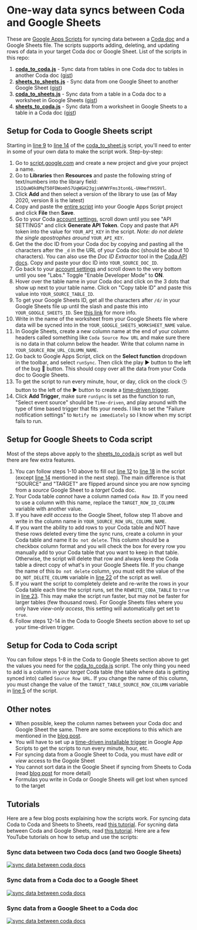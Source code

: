 # One-way data syncs between Coda and Google Sheets
These are [Google Apps Scripts](https://developers.google.com/apps-script/overview) for syncing data between a [Coda doc](www.coda.io) and a Google Sheets file. The scripts supports adding, deleting, and updating rows of data in your target Coda doc or Google Sheet. List of the scripts in this repo:
1. [**coda_to_coda.js**](https://github.com/albertc44/coda-google-apps-script/blob/master/coda_to_coda.js) - Sync data from tables in one Coda doc to tables in another Coda doc ([gist](https://gist.github.com/albertc44/c3d5ebc2a9ec00a28e561ea8e64fc0c5))
2. [**sheets_to_sheets.js**](https://github.com/albertc44/coda-google-apps-script/blob/master/sheets_to_sheets.js) - Sync data from one Google Sheet to another Google Sheet ([gist](https://gist.github.com/albertc44/bbae27144db5f1f75b76794d6622b3f9))
3. [**coda_to_sheets.js**](https://github.com/albertc44/coda-google-apps-script/blob/master/coda_to_sheets.js) - Sync data from a table in a Coda doc to a worksheet in Google Sheets ([gist](https://gist.github.com/albertc44/ec44e1aae95730b827e6b58a7ec9a317))
4. [**sheets_to_coda.js**](https://github.com/albertc44/coda-google-apps-script/blob/master/sheets_to_coda.js) - Sync data from a worksheet in Google Sheets to a table in a Coda doc ([gist](https://gist.github.com/albertc44/5fd208938870390fae6a92856e2309f3))

## Setup for Coda to Google Sheets script
Starting in [line 9](https://github.com/albertc44/coda-google-apps-script/blob/master/coda_to_sheets.js#L9) to [line 14](https://github.com/albertc44/coda-google-apps-script/blob/master/coda_to_sheets.js#L14) of the [coda_to_sheet.js](https://github.com/albertc44/coda-google-apps-script/blob/master/coda_to_sheets.js#L10) script, you'll need to enter in some of your own data to make the script work. Step-by-step:
1. Go to [script.google.com](script.google.com) and create a new project and give your project a name.
2. Go to **Libraries** then **Resources** and paste the following string of text/numbers into the library field: `15IQuWOk8MqT50FDWomh57UqWGH23gjsWVWYFms3ton6L-UHmefYHS9Vl`.
3. Click **Add** and then select a version of the library to use (as of May 2020, version 8 is the latest)
4. Copy and paste the [entire script](https://github.com/albertc44/coda-google-apps-script/blob/master/coda_to_sheets.js) into your Google Apps Script project and click **File** then **Save**.
5. Go to your Coda [account settings](https://coda.io/account), scroll down until you see "API SETTINGS" and click **Generate API Token**. Copy and paste that API token into the value for `YOUR_API_KEY` in the script. *Note: do not delete the single apostrophes around* `YOUR_API_KEY`.
6. Get the the doc ID from your Coda doc by copying and pasting all the characters after the `_d` in the URL of your Coda doc (should be about 10 characters). You can also use the *Doc ID Extractor* tool in the [Coda API docs](https://coda.io/developers/apis/v1beta1#section/Using-the-API/Resource-IDs-and-Links). Copy and paste your doc ID into `YOUR_SOURCE_DOC_ID`.
7. Go back to your [account settings](https://coda.io/account) and scroll down to the very bottom until you see "Labs." Toggle "Enable Developer Mode" to **ON**.
8. Hover over the table name in your Coda doc and click on the 3 dots that show up next to your table name. Click on "Copy table ID" and paste this value into `YOUR_SOURCE_TABLE_ID`.
9. To get your Google Sheets ID, get all the characters after `/d/` in your Google Sheets file up until the slash and paste this into `YOUR_GOOGLE_SHEETS_ID`. See [this link](https://stackoverflow.com/a/36062068/1110697) for more info.
10. Write in the name of the worksheet from your Google Sheets file where data will be sycned into in the `YOUR_GOOGLE_SHEETS_WORKSHEET_NAME` value. 
11. In Google Sheets, create a new column name at the end of your column headers called something like `Coda Source Row URL` and make sure there is no data in that column below the header. Write that column name in `YOUR_SOURCE_ROW_URL_COLUMN_NAME`. 
12. Go back to Google Apps Script, click on the **Select function** dropdown in the toolbar, and select `runSync`. Then click the play ▶️ button to the left of the bug 🐞 button. This should copy over all the data from your Coda doc to Google Sheets.
13. To get the script to run every minute, hour, or day, click on the clock 🕒 button to the left of the ▶️ button to create a [time-driven trigger](https://developers.google.com/apps-script/guides/triggers/installable#time-driven_triggers).
14. Click **Add Trigger**, make sure `runSync` is set as the function to run, "Select event source" should be `Time-driven`, and play around with the type of time based trigger that fits your needs. I like to set the "Failure notification settings" to `Notify me immediately` so I know when my script fails to run.

## Setup for Google Sheets to Coda script
Most of the steps above apply to the [sheets_to_coda.js](https://github.com/albertc44/coda-google-apps-script/blob/master/sheets_to_coda.js) script as well but there are few extra features.
1. You can follow steps 1-10 above to fill out [line 12](https://github.com/albertc44/coda-google-apps-script/blob/master/sheets_to_coda.js#L12) to [line 18](https://github.com/albertc44/coda-google-apps-script/blob/master/sheets_to_coda.js#L18) in the script (except [line 14](https://github.com/albertc44/coda-google-apps-script/blob/master/sheets_to_coda.js#L14) mentioned in the next step). The main difference is that "SOURCE" and "TARGET" are flipped around since you are now syncing from a *source* Google Sheet to a *target* Coda doc.
2. Your Coda table *cannot* have a column named `Coda Row ID`. If you need to use a column with this name, replace the `TARGET_ROW_ID_COLUMN` variable with another value.
3. If you have *edit access* to the Google Sheet, follow step 11 above and write in the column name in `YOUR_SOURCE_ROW_URL_COLUMN_NAME`.
4. If you want the ability to add rows to your Coda table and NOT have these rows deleted every time the sync runs, create a column in your Coda table and name it `Do not delete`. This column should be a checkbox column format and you will check the box for every row you manually add to your Coda table that you want to keep in that table. Otherwise, the script will delete that row and always keep the Coda table a direct copy of what's in your Google Sheets file. If you change the name of this `Do not delete` column, you must edit the value of the `DO_NOT_DELETE_COLUMN` variable in [line 22](https://github.com/albertc44/coda-google-apps-script/blob/master/sheets_to_coda.js#L22) of the script as well.
5. If you want the script to completely delete and re-write the rows in your Coda table each time the script runs, set the `REWRITE_CODA_TABLE` to `true` in [line 23](https://github.com/albertc44/coda-google-apps-script/blob/master/sheets_to_coda.js#L23). This may make the script run faster, but may not be faster for larger tables (few thousand rows). For Google Sheets files where you only have *view-only access*, this setting will automatically get set to `true`.
6. Follow steps 12-14 in the Coda to Google Sheets section above to set up your time-driven trigger.

## Setup for Coda to Coda script
You can follow steps 1-8 in the Coda to Google Sheets section above to get the values you need for the [coda_to_coda.js](https://github.com/albertc44/coda-google-apps-script/blob/master/coda_to_coda.js) script. The only thing you need to add is a column in your *target* Coda table (the table where data is getting synced into) called `Source Row URL`. If you change the name of this column, you must change the value of the `TARGET_TABLE_SOURCE_ROW_COLUMN` variable in [line 5](https://github.com/albertc44/coda-google-apps-script/blob/master/coda_to_coda.js#L5) of the script.

## Other notes
* When possible, keep the column names between your Coda doc and Google Sheet the same. There are some exceptions to this which are mentioned in the [blog post](https://coda.io/@atc/how-to-sync-data-from-coda-to-google-sheets-and-vice-versa-with-google-apps-script-tutorial).
* You will have to set up a [time-driven installable trigger](https://developers.google.com/apps-script/guides/triggers/installable) in Google App Scripts to get the scripts to run every minute, hour, etc.
* For syncing data from a Google Sheet to Coda, you must have *edit* or *view* access to the Gogole Sheet
* You cannot sort data in the Google Sheet if syncing from Sheets to Coda (read [blog post](https://coda.io/@atc/how-to-sync-data-from-coda-to-google-sheets-and-vice-versa-with-google-apps-script-tutorial) for more detail)
* Formulas you write in Coda or Google Sheets will get lost when synced to the target

## Tutorials
Here are a few blog posts explaining how the scripts work. For syncing data Coda to Coda and Sheets to Sheets, read [this tutorial](https://coda.io/@atc/how-to-sync-data-between-coda-docs-and-google-sheets-using-googl). 
For sycning data between Coda and Google Sheets, read [this tutorial](https://coda.io/@atc/how-to-sync-data-from-coda-to-google-sheets-and-vice-versa-with-google-apps-script-tutorial). Here are a few YouTube tutorials on how to setup and use the scripts:

### Sync data between two Coda docs (and two Google Sheets)
[![sync data between coda docs](https://p-ZmF7dQ.b0.n0.cdn.getcloudapp.com/items/nOu8vQ8x/Tutorial_%20One-way%20data%20sync.png?v=9c40ea6fa52f90bd1070744c668abc65)](https://www.youtube.com/watch?v=PL_uSeKmYkc)

### Sync data from a Coda doc to a Google Sheet
[![sync data between coda docs](https://p-ZmF7dQ.b0.n0.cdn.getcloudapp.com/items/bLueqy0r/Tutorial_%20Coda%20to%20Sheets%20Sync.png?v=a7264086cdb7497c6574e4a7140896ba)](https://www.youtube.com/watch?v=mAdAe8GVCdA)

### Sync data from a Google Sheet to a Coda doc
[![sync data between coda docs](https://p-ZmF7dQ.b0.n0.cdn.getcloudapp.com/items/8Luj56nw/Tutorial_%20Sheets%20to%20Coda%20Sync.png?v=08559df04bfe82b143795afbc98f58e3)](https://www.youtube.com/watch?v=xVWu9jdBm_U)
